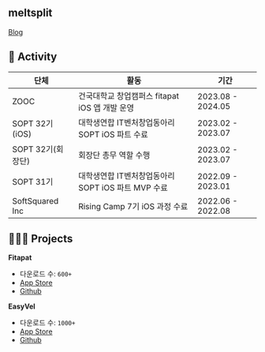 ## meltsplit
[Blog](https://velog.io/@melt)

## 🌿 Activity
|단체|활동|기간|
|------|---|---|
|ZOOC|건국대학교 창업캠퍼스 fitapat iOS 앱 개발 운영 |2023.08 - 2024.05|
|SOPT 32기(iOS)|대학생연합 IT벤처창업동아리 SOPT iOS 파트 수료|2023.02 - 2023.07|
|SOPT 32기(회장단)|회장단 총무 역할 수행|2023.02 - 2023.07|
|SOPT 31기|대학생연합 IT벤처창업동아리 SOPT iOS 파트 MVP 수료|2022.09 - 2023.01|
|SoftSquared Inc|Rising Camp 7기 iOS 과정 수료|2022.06 - 2022.08|


## 🧑🏻‍💻 Projects
**Fitapat** 
- 다운로드 수: `600+`
- [App Store](https://apps.apple.com/kr/app/zooc/id1669547675)
- [Github](https://github.com/meltsplit/Fitapat-iOS)

**EasyVel** 
- 다운로드 수: `1000+`
- [App Store](https://apps.apple.com/kr/app/%EC%9D%B4%EC%A7%80%EB%B2%A8-easyvel/id6448953485)
- [Github](https://github.com/SSUDevelog/EasyVel-iOS)
